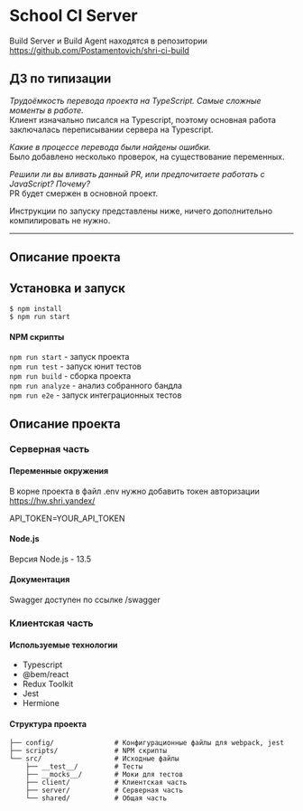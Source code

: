 # School CI Server

Build Server и Build Agent находятся в репозитории https://github.com/Postamentovich/shri-ci-build

## ДЗ по типизации

<em>Трудоёмкость перевода проекта на TypeScript. Самые сложные моменты в работе.</em><br>
Клиент изначально писался на Typescript, поэтому основная работа заключалась переписывании сервера на Typescript.

<em>Какие в процессе перевода были найдены ошибки.</em><br>
Было добавлено несколько проверок, на существование переменных.

<em>Решили ли вы вливать данный PR, или предпочитаете работать с JavaScript? Почему?</em><br>
PR будет смержен в основной проект.

Инструкции по запуску представлены ниже, ничего дополнительно компилировать не нужно.

---

## Описание проекта

## Установка и запуск

```shell
$ npm install
$ npm run start
```

#### NPM скрипты

`npm run start` - запуск проекта <br>
`npm run test` - запуск юнит тестов <br>
`npm run build` - сборка проекта <br>
`npm run analyze` - анализ собранного бандла <br>
`npm run e2e` - запуск интеграционных тестов <br>

## Описание проекта

### Серверная часть

#### Переменные окружения

В корне проекта в файл .env нужно добавить токен авторизации https://hw.shri.yandex/

API_TOKEN=YOUR_API_TOKEN

#### Node.js

Версия Node.js - 13.5

#### Документация

Swagger доступен по ссылке /swagger

### Клиентская часть

#### Используемые технологии

- Typescript
- @bem/react
- Redux Toolkit
- Jest
- Hermione

#### Структура проекта

```
├── config/               # Конфигурационные файлы для webpack, jest
├── scripts/              # NPM скрипты
└── src/                  # Исходные файлы
    ├── __test__/         # Тесты
    ├── __mocks__/        # Моки для тестов
    ├── client/           # Клиентская часть
    ├── server/           # Серверная часть
    └── shared/           # Общая часть

```
